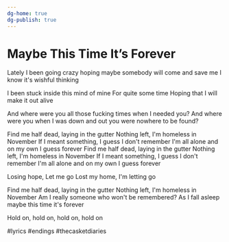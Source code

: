 ```yaml
---
dg-home: true
dg-publish: true
---
```


# Maybe This Time It’s Forever

Lately I been going crazy
hoping maybe somebody
will come and save me
I know it's wishful thinking

I been stuck inside
this mind of mine
For quite some time
Hoping that I will make it out alive

And where were you
all those fucking times when I needed you?
And where were you
when I was down and out
you were nowhere to be found?

Find me half dead, laying in the gutter
Nothing left, I'm homeless in November
If I meant something, I guess I don't remember
I'm all alone and on my own I guess forever
Find me half dead, laying in the gutter
Nothing left, I'm homeless in November
If I meant something, I guess I don't remember
I'm all alone and on my own I guess forever
  
Losing hope, Let me go
Lost my home, I'm letting go

Find me half dead, laying in the gutter
Nothing left, I'm homeless in November
Am I really someone who won't be remembered?
As I fall asleep maybe this time it's forever

Hold on, hold on, hold on, hold on

#lyrics #endings #thecasketdiaries 